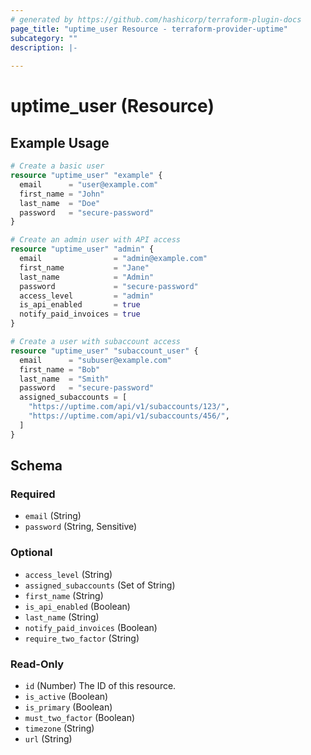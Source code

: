 ```yaml
---
# generated by https://github.com/hashicorp/terraform-plugin-docs
page_title: "uptime_user Resource - terraform-provider-uptime"
subcategory: ""
description: |-
  
---
```


# uptime_user (Resource)



## Example Usage

```terraform
# Create a basic user
resource "uptime_user" "example" {
  email      = "user@example.com"
  first_name = "John"
  last_name  = "Doe"
  password   = "secure-password"
}

# Create an admin user with API access
resource "uptime_user" "admin" {
  email                = "admin@example.com"
  first_name           = "Jane"
  last_name            = "Admin"
  password             = "secure-password"
  access_level         = "admin"
  is_api_enabled       = true
  notify_paid_invoices = true
}

# Create a user with subaccount access
resource "uptime_user" "subaccount_user" {
  email      = "subuser@example.com"
  first_name = "Bob"
  last_name  = "Smith"
  password   = "secure-password"
  assigned_subaccounts = [
    "https://uptime.com/api/v1/subaccounts/123/",
    "https://uptime.com/api/v1/subaccounts/456/",
  ]
}
```

<!-- schema generated by tfplugindocs -->
## Schema

### Required

- `email` (String)
- `password` (String, Sensitive)

### Optional

- `access_level` (String)
- `assigned_subaccounts` (Set of String)
- `first_name` (String)
- `is_api_enabled` (Boolean)
- `last_name` (String)
- `notify_paid_invoices` (Boolean)
- `require_two_factor` (String)

### Read-Only

- `id` (Number) The ID of this resource.
- `is_active` (Boolean)
- `is_primary` (Boolean)
- `must_two_factor` (Boolean)
- `timezone` (String)
- `url` (String)
